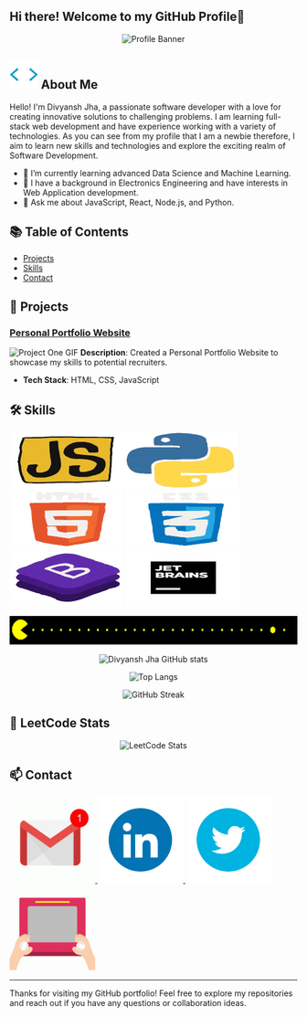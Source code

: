 ## Hi there! Welcome to my GitHub Profile👋
<!-- <img src="https://github.com/Divyansh-Jha/Divyansh-Jha/blob/main/images/Divyansh.png?raw=true" alt="Profile Banner" width="300" height="300"> -->                      
<div align="center">
<img src="https://github.com/Divyansh-Jha/Divyansh-Jha/blob/main/images/Action%20Packed%20GIF.gif?raw=true" alt="Profile Banner" width="300" height="300">
</div>

## <img src="https://github.com/Divyansh-Jha/Divyansh-Jha/blob/main/images/Skills%20GIF.gif?raw=true" alt="Skills GIF" width="50" height="50"> About Me

Hello! I'm Divyansh Jha, a passionate software developer with a love for creating innovative solutions to challenging problems. I am learning full-stack web development and have experience working with a variety of technologies. As you can see from my profile that I am a newbie therefore, I aim to learn new skills and technologies and explore the exciting realm of Software Development.

- 🌱 I’m currently learning advanced Data Science and Machine Learning.
- 🔭 I have a background in Electronics Engineering and have interests in Web Application development.
- 💬 Ask me about JavaScript, React, Node.js, and Python.

## 📚 Table of Contents

- [Projects](#-projects)
- [Skills](#-skills)
- [Contact](#-contact)

## 🚀 Projects

### [Personal Portfolio Website](https://jha-divyansh.netlify.app/)
![Project One GIF](https://github.com/username/repositoryname/blob/main/assets/project1.gif)
**Description**: Created a Personal Portfolio Website to showcase my skills to potential recruiters.
- **Tech Stack**: HTML, CSS, JavaScript


## 🛠 Skills

<img src="https://github.com/Divyansh-Jha/Divyansh-Jha/blob/main/images/JavaScript%20GIF.gif?raw=true" alt="JavaScript GIF" width="200" height="100"><img src="https://github.com/Divyansh-Jha/Divyansh-Jha/blob/main/images/Python%20GIF.gif?raw=true" alt="Python GIF" width="200" height="100">
<img src="https://github.com/Divyansh-Jha/Divyansh-Jha/blob/main/images/HTML%20GIF.gif?raw=true" alt="HTML GIF" width="200" height="100">
<img src="https://github.com/Divyansh-Jha/Divyansh-Jha/blob/main/images/CSS%20GIF.gif?raw=true" alt="CSS GIF" width="200" height="100">
<img src="https://github.com/Divyansh-Jha/Divyansh-Jha/blob/main/images/Bootstrap%20GIF.gif?raw=true" alt="Bootstrap GIF" width="200" height="100">
<img src="https://github.com/Divyansh-Jha/Divyansh-Jha/blob/main/images/JetBrains%20GIF.gif?raw=trueg" alt="PyCharm GIF" width="200" height="100">


<img src="https://github.com/Divyansh-Jha/Divyansh-Jha/blob/main/images/pacman.gif?raw=true" alt="Pacman GIF" width="1000" height="50">

<div align="center">
  
![Divyansh Jha GitHub stats](https://github-readme-stats.vercel.app/api?username=Divyansh-Jha&show_icons=true&theme=radical&include_all_commits=true&count_private=true&custom_title=Total%20Contributions&hide_rank=true)

![Top Langs](https://github-readme-stats.vercel.app/api/top-langs/?username=Divyansh-Jha&layout=compact&theme=radical&custom_title=Most%20Used%20Languages)

![GitHub Streak](https://github-readme-streak-stats.herokuapp.com/?user=Divyansh-Jha&theme=radical&custom_title=GitHub%20Streak)
</div>


## 🚀 LeetCode Stats

<!--[![LeetCode stats](https://leetcode-stats-six.vercel.app/?username=Divyansh_Jha)](https://github.com/KnlnKS/leetcode-stats)-->
<div align="center">

  ![LeetCode Stats](https://leetcode.card.workers.dev/Divyansh_Jha?theme=auto&font=baloo&extension=null)

  </div>


## 📫 Contact

<a href="mailto:djhadjha188@gmail.com">
  <img src="https://github.com/Divyansh-Jha/Divyansh-Jha/blob/main/images/gmail.gif?raw=true" alt="Gmail GIF" width="150" height="150">
</a>

<a href="https://www.linkedin.com/in/divyansh-jha-85948a289/">
  <img src="https://github.com/Divyansh-Jha/Divyansh-Jha/blob/main/images/LinkedIn%20GIF.gif?raw=true" alt="LinkedIn GIF" width="150" height="150">
</a>

<a href="https://twitter.com/itsdivyansh_jha">
  <img src="https://github.com/Divyansh-Jha/Divyansh-Jha/blob/main/images/Twitter%20GIF.gif?raw=true" alt="Twitter GIF" width="150" height="150">
</a>

<a href="https://jha-divyansh.netlify.app/">
  <img src="https://github.com/Divyansh-Jha/Divyansh-Jha/blob/main/images/website.gif?raw=true" alt="Website GIF" width="150" height="150">
</a>


---

Thanks for visiting my GitHub portfolio! Feel free to explore my repositories and reach out if you have any questions or collaboration ideas.

<!--
**Divyansh-Jha/Divyansh-Jha** is a ✨ _special_ ✨ repository because its `README.md` (this file) appears on your GitHub profile.

Here are some ideas to get you started:

- 🔭 I’m currently working on ...
- 🌱 I’m currently learning ...
- 👯 I’m looking to collaborate on ...
- 🤔 I’m looking for help with ...
- 💬 Ask me about ...
- 📫 How to reach me: ...
- 😄 Pronouns: ...
- ⚡ Fun fact: ...
-->
